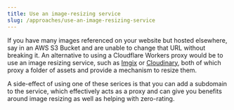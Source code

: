 ```yaml
---
title: Use an image-resizing service
slug: /approaches/use-an-image-resizing-service
---
```


If you have many images referenced on your website but hosted elsewhere, say in an AWS S3 Bucket and are unable to change that URL without breaking it. An alternative to using a Cloudflare Workers proxy would be to use an image resizing service, such as [Imgix](https://imgix.com) or [Cloudinary](https://cloudinary.com), both of which proxy a folder of assets and provide a mechanism to resize them.

A side-effect of using one of these serices is that you can add a subdomain to the service, which effectively acts as a proxy and can give you benefits around image resizing as well as helping with zero-rating.